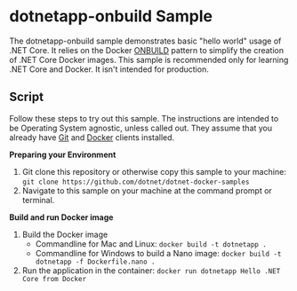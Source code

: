 dotnetapp-onbuild Sample
========================

The dotnetapp-onbuild sample demonstrates basic "hello world" usage of .NET Core. It relies on the Docker [ONBUILD](https://docs.docker.com/engine/reference/builder/#onbuild) pattern to simplify the creation of .NET Core Docker images. This sample is recommended only for learning .NET Core and Docker. It isn't intended for production.

Script
------

Follow these steps to try out this sample. The instructions are intended to be Operating System agnostic, unless called out. They assume that you already have [Git](https://git-scm.com/downloads) and [Docker](https://www.docker.com/products/docker) clients installed.

**Preparing your Environment**

1. Git clone this repository or otherwise copy this sample to your machine: `git clone https://github.com/dotnet/dotnet-docker-samples`
2. Navigate to this sample on your machine at the command prompt or terminal.

**Build and run Docker image**

1. Build the Docker image
   - Commandline for Mac and Linux: `docker build -t dotnetapp .`
   - Commandline for Windows to build a Nano image: `docker build -t dotnetapp -f Dockerfile.nano .`
2. Run the application in the container: `docker run dotnetapp Hello .NET Core from Docker`
